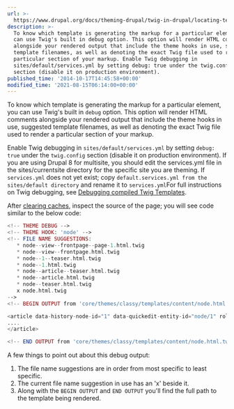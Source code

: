 ```yaml
---
url: >-
  https://www.drupal.org/docs/theming-drupal/twig-in-drupal/locating-template-files-with-debugging
description: >-
  To know which template is generating the markup for a particular element, you
  can use Twig's built in debug option. This option will render HTML comments
  alongside your rendered output that include the theme hooks in use, suggested
  template filenames, as well as denoting the exact Twig file used to render a
  particular section of your markup. Enable Twig debugging in
  sites/default/services.yml by setting debug: true under the twig.config
  section (disable it on production environment).
published_time: '2014-10-17T14:45:58+00:00'
modified_time: '2021-08-15T06:14:00+00:00'
---
```

To know which template is generating the markup for a particular element, you can use Twig's built in `debug` option. This option will render HTML comments alongside your rendered output that include the theme hooks in use, suggested template filenames, as well as denoting the exact Twig file used to render a particular section of your markup.

Enable Twig debugging in `sites/default/services.yml` by setting `debug: true` under the `twig.config` section (disable it on production environment). If you are using Drupal 8 for multisite, you should edit the services.yml file in the sites/currentsite directory for the specific site you are theming. If `services.yml` does not yet exist; copy `default.services.yml from the sites/default directory` and rename it to `services.yml`For full instructions on Twig debugging, see [Debugging compiled Twig Templates](https://www.drupal.org/node/1903374).

After [clearing caches](http://drupal.org/node/42055), inspect the source of the page; you will see code similar to the below code:


```php
<!-- THEME DEBUG -->
<!-- THEME HOOK: 'node' -->
<!-- FILE NAME SUGGESTIONS:
   * node--view--frontpage--page-1.html.twig
   * node--view--frontpage.html.twig
   * node--1--teaser.html.twig
   * node--1.html.twig
   * node--article--teaser.html.twig
   * node--article.html.twig
   * node--teaser.html.twig
   x node.html.twig
-->
<!-- BEGIN OUTPUT from 'core/themes/classy/templates/content/node.html.twig' -->

<article data-history-node-id="1" data-quickedit-entity-id="node/1" role="article" class="contextual-region node node--type-article node--promoted node--view-mode-teaser" about="/node/1" typeof="schema:Article" data-quickedit-entity-instance-id="0">
....
</article>

<!-- END OUTPUT from 'core/themes/classy/templates/content/node.html.twig' -->
```

A few things to point out about this debug output:

1. The file name suggestions are in order from most specific to least specific.
2. The current file name suggestion in use has an 'x' beside it.
3. Along with the `BEGIN OUTPUT` and `END OUTPUT` you'll find the full path to the template being rendered.